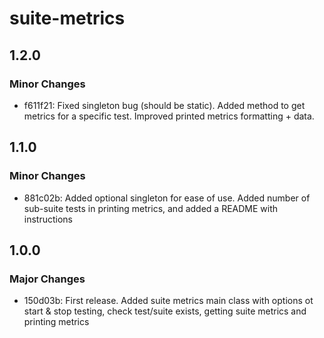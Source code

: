 # suite-metrics

## 1.2.0

### Minor Changes

- f611f21: Fixed singleton bug (should be static). Added method to get metrics for a specific test. Improved printed metrics formatting + data.

## 1.1.0

### Minor Changes

- 881c02b: Added optional singleton for ease of use. Added number of sub-suite tests in printing metrics, and added a README with instructions

## 1.0.0

### Major Changes

- 150d03b: First release. Added suite metrics main class with options ot start & stop testing, check test/suite exists, getting suite metrics and printing metrics
